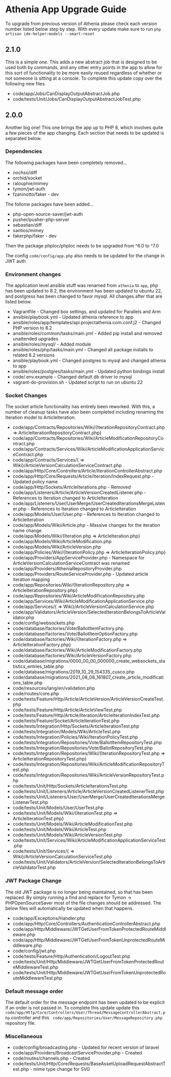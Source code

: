 # Athenia App Upgrade Guide

To upgrade from previous version of Athenia please check each version number listed below step by step. With every update make sure to run `php artisan ide-helper:models --smart-reset`

## 2.1.0

This is a simple one. This adds a new abstract job that is designed to be used both by commands, and any other entry points in the app to allow for this sort of functionality to be more easily reused regardless of whether or not someone is sitting at a console. To complete this update copy over the following new files.

* code/app/Jobs/CanDisplayOutputAbstractJob.php
* code/tests/Unit/Jobs/CanDisplayOutputAbstractJobTest.php

## 2.0.0

Another big one! This one brings the app up to PHP 8, which involves quite a few pieces of the app changing. Each section that needs to be updated is separated below.

### Dependencies

The following packages have been completely removed...

* nochso/diff
* orchid/socket
* ralouphie/mimey
* tymon/jwt-auth
* fzaninotto/faker - dev

The follonw packages have been added...

* php-open-source-saver/jwt-auth
* pusher/pusher-php-server
* sebastian/diff
* xantios/mimey
* fakerphp/faker - dev

Then the package phploc/phploc needs to be upgraded from ^6.0 to ^7.0

The config `code/config/app.php` also needs to be updated for the change in JWT auth

### Environment changes

The application level ansible stuff was renamed from `athenia` to `app`, php has been updated to 8.2, the environment has been updated to ubuntu 22, and postgress has been changed to favor mysql. All changes after that are listed below.

* Vagrantfile - Changed box settings, and updated for Parallels and Arm
* ansible/playbook.yml - Updated athenia reference to app
* ansible/roles/app/templates/api.projectathenia.com.conf.j2 - Changed PHP version to 8.2
* ansible/roles/common/tasks/main.yml - Added pip install and removed unattended upgrades
* ansible/roles/mysql/ - Added module
* ansible/roles/php/tasks/main.yml - Changed all package installs to related 8.2 versions
* ansible/playbook.yml - Changed postgres to mysql and changed athenia to app
* ansible/roles/postgres/tasks/main.yml - Updated python bindings install
* code/.env.example - Changed default db driver to mysql
* vagrant-do-provision.sh - Updated script to run on ubuntu 22

### Socket Changes

The socket article functionality has entirely been reworked. With this, a number of cleanup tasks have also been completed including renaming the Iteration model to ArticleIteration.

* code/app/Contracts/Repositories/Wiki/{IterationRepositoryContract.php => ArticleIterationRepositoryContract.php}
* code/app/Contracts/Repositories/Wiki/ArticleModificationRepositoryContract.php
* code/app/Contracts/Services/Wiki/ArticleModificationApplicationServiceContract.php
* code/app/Contracts/Services/{ => Wiki}/ArticleVersionCalculationServiceContract.php
* code/app/Http/Core/Controllers/Article/IterationControllerAbstract.php
* code/app/Http/Core/Requests/Article/Iteration/IndexRequest.php - Updated policy name
* code/app/Http/Sockets/ArticleIterations.php - Removed
* code/app/Listeners/Article/ArticleVersionCreatedListener.php - References to Iteration changed to ArticleIteration
* code/app/Listeners/User/UserMerge/UserCreatedIterationsMergeListener.php - References to Iteration changed to ArticleIteration
* code/app/Models/User/User.php - References to Iteration changed to ArticleIteration
* code/app/Models/Wiki/Article.php - Massive changes for the iteration name change
* code/app/Models/Wiki/{Iteration.php => ArticleIteration.php}
* code/app/Models/Wiki/ArticleModification.php
* code/app/Models/Wiki/ArticleVersion.php
* code/app/Policies/Wiki/{IterationPolicy.php => ArticleIterationPolicy.php}
* code/app/Providers/AppServiceProvider.php - Namespace for ArticleVersionCalculationServiceContract was renamed
* code/app/Providers/AtheniaRepositoryProvider.php
* code/app/Providers/RouteServiceProvider.php - Updated article iteration mapping
* code/app/Repositories/Wiki/{IterationRepository.php => ArticleIterationRepository.php}
* code/app/Repositories/Wiki/ArticleModificationRepository.php
* code/app/Services/Wiki/ArticleModificationApplicationService.php
* code/app/Services/{ => Wiki}/ArticleVersionCalculationService.php
* code/app/Validators/ArticleVersion/SelectedIterationBelongsToArticleValidator.php
* code/config/websockets.php
* code/database/factories/Vote/BallotItemFactory.php
* code/database/factories/Vote/BallotItemOptionFactory.php
* code/database/factories/Wiki/{IterationFactory.php => ArticleIterationFactory.php}
* code/database/factories/Wiki/ArticleModificationFactory.php
* code/database/factories/Wiki/ArticleVersionFactory.php
* code/database/migrations/0000_00_00_000000_create_websockets_statistics_entries_table.php
* code/database/migrations/2019_10_29_154335_cusco.php
* code/database/migrations/2021_08_08_161807_create_article_modifications_table.php
* code/resources/lang/en/validation.php
* code/routes/core.php
* code/tests/Feature/Http/Article/ArticleVersion/ArticleVersionCreateTest.php
* code/tests/Feature/Http/Article/ArticleViewTest.php
* code/tests/Feature/Http/Article/Iteration/ArticleIterationIndexTest.php
* code/tests/Feature/Socket/ArticleIterationTest.php
* code/tests/Integration/Http/Sockets/ArticleIterationTest.php
* code/tests/Integration/Models/Wiki/ArticleTest.php
* code/tests/Integration/Policies/Wiki/IterationPolicyTest.php
* code/tests/Integration/Repositories/Vote/BallotItemRepositoryTest.php
* code/tests/Integration/Repositories/Vote/BallotRepositoryTest.php
* code/tests/Integration/Repositories/Wiki/{IterationRepositoryTest.php => ArticleIterationRepositoryTest.php}
* code/tests/Integration/Repositories/Wiki/ArticleModificationRepositoryTest.php
* code/tests/Integration/Repositories/Wiki/ArticleVersionRepositoryTest.php
* code/tests/Unit/Http/Sockets/ArticleIterationsTest.php
* code/tests/Unit/Listeners/Article/ArticleVersionCreatedListenerTest.php
* code/tests/Unit/Listeners/User/UserMerge/UserCreatedIterationsMergeListenerTest.php
* code/tests/Unit/Models/User/UserTest.php
* code/tests/Unit/Models/Wiki/{IterationTest.php => ArticleIterationTest.php}
* code/tests/Unit/Models/Wiki/ArticleModificationTest.php
* code/tests/Unit/Models/Wiki/ArticleTest.php
* code/tests/Unit/Models/Wiki/ArticleVersionTest.php
* code/tests/Unit/Services/Wiki/ArticleModificationApplicationServiceTest.php
* code/tests/Unit/Services/{ => Wiki}/ArticleVersionCalculationServiceTest.php
* code/tests/Unit/Validators/ArticleVersion/SelectedIterationBelongsToArticleValidatorTest.php

### JWT Package Change

The old JWT package is no longer being maintained, so that has been replaced. By simply running a find and replace for Tymon -> PHPOpenSourceSaver most of the file changes should be addressed. The below files will automatically be updated when that happens.

* code/app/Exceptions/Handler.php
* code/app/Http/Core/Controllers/AuthenticationControllerAbstract.php
* code/app/Http/Middleware/JWTGetUserFromTokenProtectedRouteMiddleware.php
* code/app/Http/Middleware/JWTGetUserFromTokenUnprotectedRouteMiddleware.php
* code/config/jwt.php
* code/tests/Feature/Http/Authentication/LogoutTest.php
* code/tests/Unit/Http/Middleware/JWTGetUserFromTokenProtectedRouteMiddlewareTest.php
* code/tests/Unit/Http/Middleware/JWTGetUserFromTokenUnprotectedRouteMiddlewareTest.php

### Default message order

The default order for the message endpoint has been updated to be explicit if an order is not passed in. To complete this update update this `code/app/Http/Core/Controllers/User/Thread/MessageControllerAbstract.php` controller and this ` code/app/Repositories/User/MessageRepository.php` repository file.

### Miscellaneous

* code/config/broadcasting.php - Updated for recent version of laravel
* code/app/Providers/BroadcastServiceProvider.php - Created
* code/routes/channels.php - Created
* code/tests/Unit/Http/Core/Requests/BaseAssetUploadRequestAbstractTest.php - mime type change for SVG
